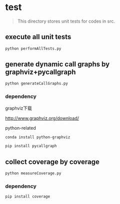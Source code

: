# test

> This directory stores unit tests for codes in src.

## execute all unit tests

```bash
python performAllTests.py
```

## generate dynamic call graphs by graphviz+pycallgraph

```bash
python generateCallGraphs.py
```

### dependency

graphviz下载

http://www.graphviz.org/download/

python-related

```bash
conda install python-graphviz

pip install pycallgraph
```

## collect coverage by coverage

```bash
python measureCoverage.py
```

### dependency
```bash
pip install coverage
```
